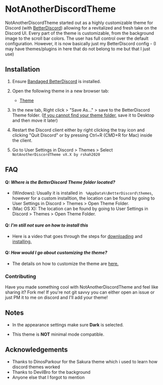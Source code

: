 # NotAnotherDiscordTheme
NotAnotherDiscordTheme started out as a highly customizable theme for Discord (with [BetterDiscord](https://github.com/rauenzi/BetterDiscordApp/releases/latest)) allowing for a revitalized and fresh take on the Discord UI. Every part of the theme is customizable, from the background image to the scroll bar colors. The user has full control over the default configuration. 
However, it is now basically just my BetterDiscord config - (I may have themes/plugins in here that do not belong to me but that I just use)

## Installation
1. Ensure [Bandaged BetterDiscord](https://github.com/rauenzi/BetterDiscordApp/releases/latest) is installed.
2. Open the following theme in a new browser tab:
      * [Theme](https://raw.githubusercontent.com/rshah2020/NotAnotherDiscordTheme/master/themes/NotAnotherDiscordTheme.theme.css)

3. In the new tab, Right click > "Save As..." > save to the BetterDiscord Theme folder. ([If you cannot find your theme folder](#q-where-is-the-betterdiscord-theme-folder-located), save it to Desktop and then move it later)
4. Restart the Discord client either by right clicking the tray icon and clicking "Quit Discord" or by pressing Ctrl+R (CMD+R for Mac) inside the client.
5. Go to User Settings in Discord > Themes > Select `NotAnotherDiscordTheme vX.X by rshah2020`

## FAQ

####  Q: *Where is the BetterDiscord Theme folder located?*
   - (Windows): Usually it is installed in ` %AppData%\BetterDiscord\themes`, however for a custom installtion, the location can be found by going to User Settings in Discord > Themes > Open Theme Folder.
   - (Mac OS X): The location can be found by going to User Settings in Discord > Themes > Open Theme Folder.

####  Q: *I'm still not sure on how to install this*
  - Here is a video that goes through the steps for [downloading](https://www.youtube.com/watch?v=1ML5_F-n5iw) and [installing.](https://www.youtube.com/watch?v=R-aZTjHWRZc)

#### Q: *How would I go about customizing the theme?*
  - The details on how to customize the theme are [here.](https://www.youtube.com/watch?v=YYsdNkLOQjU)

### Contributing
Have you made something cool with NotAnotherDiscordTheme and feel like sharing it? Fork me! If you're not git savvy you can either open an issue or just PM it to me on discord and I'll add your theme!

## Notes

* In the appearance settings make sure **Dark** is selected.

* This theme is **NOT** minimal mode compatible.

## Acknowledgements
* Thanks to DinosParkour for the Sakura theme which i used to learn how discord themes worked
* Thanks to DevilBro for the background 
* Anyone else that I forgot to mention
